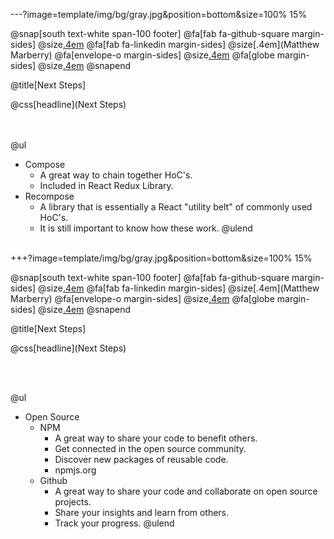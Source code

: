 ---?image=template/img/bg/gray.jpg&position=bottom&size=100% 15%

@snap[south text-white span-100 footer]
@fa[fab fa-github-square margin-sides]
@size[.4em](marberrym)
@fa[fab fa-linkedin margin-sides]
@size[.4em](Matthew Marberry)
@fa[envelope-o margin-sides]
@size[.4em](marberrym@gmail.com)
@fa[globe margin-sides]
@size[.4em](matthew-marberry.com)
@snapend

@title[Next Steps]

@css[headline](Next Steps)

<br><br>
@ul
- Compose
    - A great way to chain together HoC's.
    - Included in React Redux Library.
- Recompose
    - A library that is essentially a React "utility belt" of commonly used HoC's.
    - It is still important to know how these work.
@ulend
<br><br>

+++?image=template/img/bg/gray.jpg&position=bottom&size=100% 15%

@snap[south text-white span-100 footer]
@fa[fab fa-github-square margin-sides]
@size[.4em](marberrym)
@fa[fab fa-linkedin margin-sides]
@size[.4em](Matthew Marberry)
@fa[envelope-o margin-sides]
@size[.4em](marberrym@gmail.com)
@fa[globe margin-sides]
@size[.4em](matthew-marberry.com)
@snapend

@title[Next Steps]

@css[headline](Next Steps)

<br><br>

@ul
- Open Source
    - NPM
        - A great way to share your code to benefit others.
        - Get connected in the open source community.
        - Discover new packages of reusable code.
        - npmjs.org
    - Github
        - A great way to share your code and collaborate on open source projects.
        - Share your insights and learn from others.
        - Track your progress.
@ulend
<br><br>